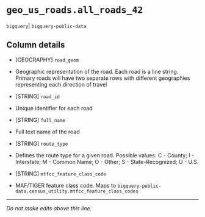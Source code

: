 # `geo_us_roads.all_roads_42`
`bigquery`| `bigquery-public-data`

## Column details
* [GEOGRAPHY] `road_geom`
 - Geographic representation of the road. Each road is a line string. Primary roads will have two separate rows with different geographies representing each direction of travel
* [STRING]    `road_id`
 - Unique identifier for each road
* [STRING]    `full_name`
 - Full text name of the road
* [STRING]    `route_type`
 - Defines the route type for a given road. Possible values: C - County; I - Interstate; M - Common Name; O - Other; S - State-Recognized; U - U.S.
* [STRING]    `mtfcc_feature_class_code`
 - MAF/TIGER feature class code. Maps to `bigquery-public-data.census_utility.mtfcc_feature_class_codes`

-------------------------------------------------------------------------------
*Do not make edits above this line.*
